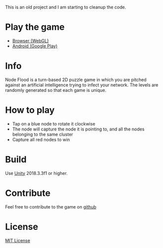 This is an old project and I am starting to cleanup the code.

# Play the game
- [Browser (WebGL)](https://verybadfrags.itch.io/node-flood)
- [Android (Google Play)](https://play.google.com/store/apps/details?id=com.vourch.nodeflood)

# Info
Node Flood is a turn-based 2D puzzle game in which you are pitched against an artificial intelligence trying to infect your network.
The levels are randomly generated so that each game is unique.

# How to play
- Tap on a blue node to rotate it clockwise
- The node will capture the node it is pointing to, and all the nodes belonging to the same cluster
- Capture all red nodes to win

# Build
Use [Unity](https://unity3d.com/get-unity/download) 2018.3.3f1 or higher.

# Contribute
Feel free to contribute to the game on [github](https://github.com/VeryBadFrags/NodeFlood)

# License
[MIT License](https://github.com/VeryBadFrags/NodeFlood/blob/master/LICENSE.txt)
